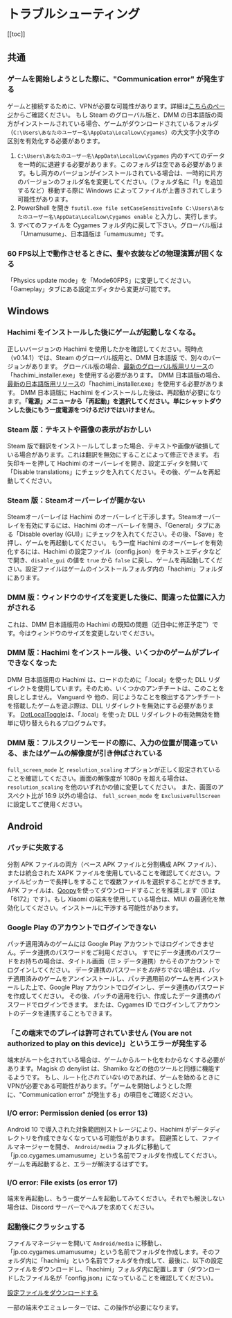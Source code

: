 # トラブルシューティング
[[toc]]

## 共通

### ゲームを開始しようとした際に、"Communication error" が発生する

ゲームと接続するために、VPNが必要な可能性があります。詳細は[こちらのページ](https://gametora.com/umamusume/playing-on-dmm)からご確認ください。
もし Steam のグローバル版と、DMM の日本語版の両方がインストールされている場合、ゲームがダウンロードされているフォルダ（`C:\Users\あなたのユーザー名\AppData\LocalLow\Cygames`）の大文字小文字の区別を有効化する必要があります。
1. `C:\Users\あなたのユーザー名\AppData\LocalLow\Cygames` 内のすべてのデータを一時的に退避する必要があります。このフォルダは空である必要があります。もし両方のバージョンがインストールされている場合は、一時的に片方のバージョンのフォルダ名を変更してください。（フォルダ名に「1」を追加するなど）移動する際に Windows によってファイルが上書きされてしまう可能性があります。
2. PowerShell を開き `fsutil.exe file setCaseSensitiveInfo C:\Users\あなたのユーザー名\AppData\LocalLow\Cygames enable` と入力し、実行します。
3. すべてのファイルを Cygames フォルダ内に戻して下さい。グローバル版は「Umamusume」、日本語版は「umamusume」です。

### 60 FPS以上で動作させるときに、髪や衣装などの物理演算が固くなる

「Physics update mode」を「Mode60FPS」に変更してください。「Gameplay」タブにある設定エディタから変更が可能です。

## Windows

### Hachimi をインストールした後にゲームが起動しなくなる。

正しいバージョンの Hachimi を使用したかを確認してください。現時点（v0.14.1）では、Steam のグローバル版用と、DMM 日本語版 で、別々のバージョンがあります。
グローバル版の場合、[最新のグローバル版用リリース](https://github.com/Hachimi-Hachimi/Hachimi-Unity2020/releases/latest)の「hachimi_installer.exe」を使用する必要があります。
DMM 日本語版の場合、[最新の日本語版用リリース](https://github.com/Hachimi-Hachimi/Hachimi/releases/latest)の「hachimi_installer.exe」を使用する必要があります。
DMM 日本語版に Hachimi をインストールした後は、再起動が必要になります。**「電源」メニューから「再起動」を選択してください。単にシャットダウンした後にもう一度電源をつけるだけではいけません**。

### Steam 版：テキストや画像の表示がおかしい

Steam 版で翻訳をインストールしてしまった場合、テキストや画像が破損している場合があります。これは翻訳を無効にすることによって修正できます。
右矢印キーを押して Hachimi のオーバーレイを開き、設定エディタを開いて「Disable translations」にチェックを入れてください。その後、ゲームを再起動してください。

### Steam 版：Steamオーバーレイが開かない

Steamオーバーレイは Hachimi のオーバーレイと干渉します。Steamオーバーレイを有効にするには、Hachimi のオーバーレイを開き、「General」タブにある「Disable overlay (GUI)」にチェックを入れてください。その後、「Save」を押し、ゲームを再起動してください。
もう一度 Hachimi のオーバーレイを有効化するには、Hachimi の設定ファイル（config.json）をテキストエディタなどで開き、`disable_gui` の値を `true` から `false` に戻し、ゲームを再起動してください。設定ファイルはゲームのインストールフォルダ内の「hachimi」フォルダにあります。

### DMM 版：ウィンドウのサイズを変更した後に、間違った位置に入力がされる

これは、DMM 日本語版用の Hachimi の既知の問題（近日中に修正予定™）です。今はウィンドウのサイズを変更しないでください。

### DMM 版：Hachimi をインストール後、いくつかのゲームがプレイできなくなった

DMM 日本語版用の Hachimi は、ロードのために「.local」を使った DLL リダイレクトを使用しています。そのため、いくつかのアンチチートは、このことを良しとしません。
Vanguard や 他の、同じようなことを検出するアンチチートを搭載したゲームを遊ぶ際は、DLL リダイレクトを無効にする必要があります。
[DotLocalToggle](https://github.com/LeadRDRK/DotLocalToggle/releases/)は、「.local」を使った DLL リダイレクトの有効無効を簡単に切り替えられるプログラムです。

### DMM 版：フルスクリーンモードの際に、入力の位置が間違っている、またはゲームの解像度が引き伸ばされている

`full_screen_mode` と `resolution_scaling` オプションが正しく設定されていることを確認してください。画面の解像度が 1080p を超える場合は、 `resolution_scaling` を他のいずれかの値に変更してください。
また、画面のアスペクト比が 16:9 以外の場合は、 `full_screen_mode` を `ExclusiveFullScreen` に設定してご使用ください。

## Android

### パッチに失敗する

分割 APK ファイルの両方（ベース APK ファイルと分割構成 APK ファイル）、または統合された XAPK ファイルを使用していることを確認してください。ファイルピッカーで長押しをすることで複数ファイルを選択することができます。
APK ファイルは、[Qoopy](https://qoopy.leadrdrk.com/)を使ってダウンロードすることを推奨します（IDは「6172」です）。もし Xiaomi の端末を使用している場合は、MIUI の最適化を無効化してください。インストールに干渉する可能性があります。

### Google Play のアカウントでログインできない

パッチ適用済みのゲームには Google Play アカウントではログインできません。データ連携のパスワードをご利用ください。
すでにデータ連携のパスワードをお持ちの場合は、タイトル画面（☰ > データ連携）からそのアカウントでログインしてください。
データ連携のパスワードを*お持ちでない*場合は、パッチ適用済みのゲームをアンインストールし、パッチ適用前のゲームを再インストールした上で、Google Play アカウントでログインし、データ連携のパスワードを作成してください。
その後、パッチの適用を行い、作成したデータ連携のパスワードでログインできます。
または、Cygames ID でログインしてアカウントのデータを連携することもできます。

### 「この端末でのプレイは許可されていません (You are not authorized to play on this device)」というエラーが発生する

端末がルート化されている場合は、ゲームからルート化をわからなくする必要があります。Magisk の denylist は、Shamiko などの他のツールと同様に機能するようです。
もし、ルート化*されていない*のであれば、ゲームを始めるときにVPNが必要である可能性があります。「ゲームを開始しようとした際に、"Communication error" が発生する」の項目をご確認ください。

### I/O error: Permission denied (os error 13)

Android 10 で導入された対象範囲別ストレージにより、Hachimi がデータディレクトリを作成できなくなっている可能性があります。
回避策として、ファイルマネージャーを開き、 `Android/media` フォルダに移動して「jp.co.cygames.umamusume」という名前でフォルダを作成してください。ゲームを再起動すると、エラーが解決するはずです。

### I/O error: File exists (os error 17)

端末を再起動し、もう一度ゲームを起動してみてください。それでも解決しない場合は、Discord サーバーでヘルプを求めてください。

### 起動後にクラッシュする

ファイルマネージャーを開いて `Android/media` に移動し、「jp.co.cygames.umamusume」という名前でフォルダを作成します。そのフォルダ内に「hachimi」という名前でフォルダを作成して、最後に、以下の設定ファイルをダウンロードし、「hachimi」フォルダ内に配置します（ダウンロードしたファイル名が「config.json」になっていることを確認してください）。

[設定ファイルをダウンロードする](https://files.leadrdrk.com/hachimi/android-compat/config.json)

一部の端末やエミュレーターでは、この操作が必要になります。